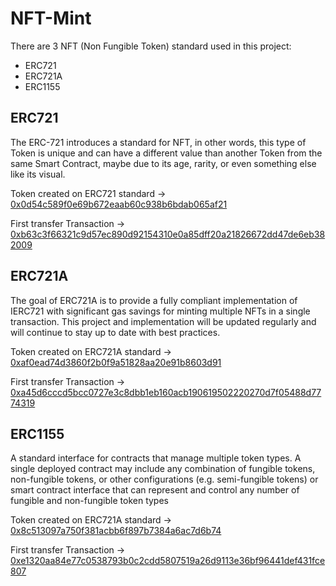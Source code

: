 # NFT-Mint

There are 3 NFT (Non Fungible Token) standard used in this project:
- ERC721
- ERC721A
- ERC1155

## ERC721
The ERC-721 introduces a standard for NFT, in other words, this type of Token is unique and can have a different value than another Token from the same Smart Contract, maybe due to its age, rarity, or even something else like its visual.

Token created on ERC721 standard -> [0x0d54c589f0e69b672eaab60c938b6bdab065af21](https://rinkeby.etherscan.io/token/0x0d54c589f0e69b672eaab60c938b6bdab065af21)

First transfer Transaction -> [0xb63c3f66321c9d57ec890d92154310e0a85dff20a21826672dd47de6eb382009](https://rinkeby.etherscan.io/tx/0xb63c3f66321c9d57ec890d92154310e0a85dff20a21826672dd47de6eb382009)

## ERC721A
The goal of ERC721A is to provide a fully compliant implementation of IERC721 with significant gas savings for minting multiple NFTs in a single transaction. This project and implementation will be updated regularly and will continue to stay up to date with best practices.

Token created on ERC721A standard -> [0xaf0ead74d3860f2b0f9a51828aa20e91b8603d91](https://rinkeby.etherscan.io/token/0xaf0ead74d3860f2b0f9a51828aa20e91b8603d91)

First transfer Transaction -> [0xa45d6cccd5bcc0727e3c8dbb1eb160acb190619502220270d7f05488d7774319](https://rinkeby.etherscan.io/tx/0xa45d6cccd5bcc0727e3c8dbb1eb160acb190619502220270d7f05488d7774319)

## ERC1155
A standard interface for contracts that manage multiple token types. A single deployed contract may include any combination of fungible tokens, non-fungible tokens, or other configurations (e.g. semi-fungible tokens) or smart contract interface that can represent and control any number of fungible and non-fungible token types

Token created on ERC721A standard -> [0x8c513097a750f381acbb6f897b7384a6ac7d6b74](https://rinkeby.etherscan.io/token/0x8c513097a750f381acbb6f897b7384a6ac7d6b74)

First transfer Transaction -> [0xe1320aa84e77c0538793b0c2cdd5807519a26d9113e36bf96441def431fce807](https://rinkeby.etherscan.io/tx/0xe1320aa84e77c0538793b0c2cdd5807519a26d9113e36bf96441def431fce807)

